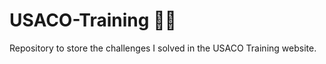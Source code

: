 # USACO-Training :man_student:

Repository to store the challenges I solved in the USACO Training website.
